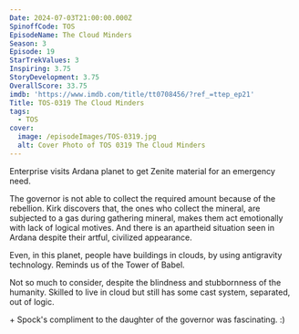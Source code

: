 ```yaml
---
Date: 2024-07-03T21:00:00.000Z
SpinoffCode: TOS
EpisodeName: The Cloud Minders
Season: 3
Episode: 19
StarTrekValues: 3
Inspiring: 3.75
StoryDevelopment: 3.75
OverallScore: 33.75
imdb: 'https://www.imdb.com/title/tt0708456/?ref_=ttep_ep21'
Title: TOS-0319 The Cloud Minders
tags:
  - TOS
cover:
  image: /episodeImages/TOS-0319.jpg
  alt: Cover Photo of TOS 0319 The Cloud Minders
---
```


Enterprise visits Ardana planet to get Zenite material for an emergency need.

The governor is not able to collect the required amount because of the rebellion. Kirk discovers that, the ones who collect the mineral, are subjected to a gas during gathering mineral, makes them act emotionally with lack of logical motives. And there is an apartheid situation seen in Ardana despite their artful, civilized appearance.

Even, in this planet, people have buildings in clouds, by using antigravity technology. Reminds us of the Tower of Babel.

Not so much to consider, despite the blindness and stubbornness of the humanity. Skilled to live in cloud but still has some cast system, separated, out of logic.

\+ Spock's compliment to the daughter of the governor was fascinating. :)
